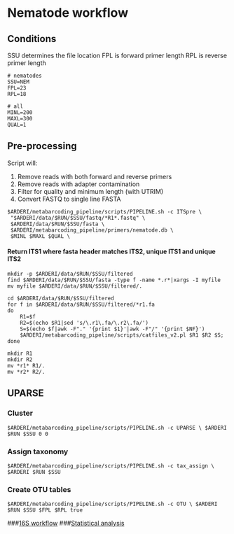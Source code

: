 # Nematode workflow

## Conditions
SSU determines the file location
FPL is forward primer length
RPL is reverse primer length

```shell
# nematodes
SSU=NEM 
FPL=23
RPL=18

# all
MINL=200
MAXL=300
QUAL=1

```

## Pre-processing
Script will:<br>
1. Remove reads with both forward and reverse primers<br>
2. Remove reads with adapter contamination<br>
3. Filter for quality and minimum length (with UTRIM)<br>
4. Convert FASTQ to single line FASTA

```shell
$ARDERI/metabarcoding_pipeline/scripts/PIPELINE.sh -c ITSpre \
 "$ARDERI/data/$RUN/$SSU/fastq/*R1*.fastq" \
 $ARDERI/data/$RUN/$SSU/fasta \
 $ARDERI/metabarcoding_pipeline/primers/nematode.db \
 $MINL $MAXL $QUAL \
```

#### Return ITS1 where fasta header matches ITS2, unique ITS1 and unique ITS2

```shell
mkdir -p $ARDERI/data/$RUN/$SSU/filtered
find $ARDERI/data/$RUN/$SSU/fasta -type f -name *.r*|xargs -I myfile mv myfile $ARDERI/data/$RUN/$SSU/filtered/.

cd $ARDERI/data/$RUN/$SSU/filtered
for f in $ARDERI/data/$RUN/$SSU/filtered/*r1.fa
do
    R1=$f
    R2=$(echo $R1|sed 's/\.r1\.fa/\.r2\.fa/')
    S=$(echo $f|awk -F"." '{print $1}'|awk -F"/" '{print $NF}')
    $ARDERI/metabarcoding_pipeline/scripts/catfiles_v2.pl $R1 $R2 $S;
done

mkdir R1
mkdir R2
mv *r1* R1/.
mv *r2* R2/.
```

## UPARSE

### Cluster 

```shell
$ARDERI/metabarcoding_pipeline/scripts/PIPELINE.sh -c UPARSE \ $ARDERI $RUN $SSU 0 0
```
### Assign taxonomy

```shell
$ARDERI/metabarcoding_pipeline/scripts/PIPELINE.sh -c tax_assign \ $ARDERI $RUN $SSU 
```

### Create OTU tables

```shell
$ARDERI/metabarcoding_pipeline/scripts/PIPELINE.sh -c OTU \ $ARDERI $RUN $SSU $FPL $RPL true
```


###[16S workflow](../master/16S%20%20workflow.md)
###[Statistical analysis](../master/statistical%20analysis.md)
